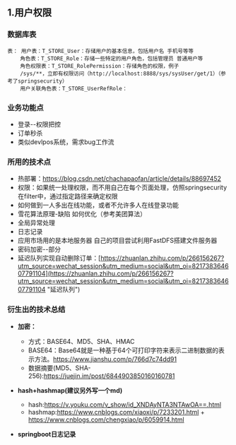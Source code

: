 ## 1.用户权限 ##
### 数据库表 ###
	表： 用户表：T_STORE_User：存储用户的基本信息，包括用户名 手机号等等
	    角色表：T_STORE_Role：存储一些特定的用户角色，包括管理员 普通用户等
		角色权限表：T_STORE_RolePermission：存储角色的权限，例子
		/sys/**，立即有权限访问（http://localhost:8888/sys/sysUser/get/1）（参考了springsecurity）
		用户关联角色表：T_STORE_UserRefRole：

### 业务功能点 ###
- 登录--权限把控
- 订单秒杀
- 类似devlpos系统，需求bug工作流




### 所用的技术点 ###

- 热部署：https://blog.csdn.net/chachapaofan/article/details/88697452
- 权限：如果统一处理权限，而不用自己在每个页面处理，仿照springsecurity在filter中，通过指定路径来确定权限
- 如何做到一人多出在线功能，或者不允许多人在线登录功能
- 雪花算法原理-缺陷 如何优化（参考美团算法）
- 全局异常处理
- 日志记录
- 应用市场用的是本地服务器 自己的项目尝试利用FastDFS搭建文件服务器
- 密码加密--部分
- 延迟队列实现自动删除订单：[https://zhuanlan.zhihu.com/p/266156267?utm_source=wechat_session&utm_medium=social&utm_oi=821738364607791104](https://zhuanlan.zhihu.com/p/266156267?utm_source=wechat_session&utm_medium=social&utm_oi=821738364607791104 "延迟队列")


###  衍生出的技术总结 ###
- **加密：**
	- 方式：BASE64、MD5、SHA、HMAC
	- BASE64：Base64就是一种基于64个可打印字符来表示二进制数据的表示方法。https://www.jianshu.com/p/766d7c74dd91
	- 数据摘要(MD5、SHA-256):https://juejin.im/post/6844903850160160781
	

- **hash+hashmap(建议另外写一个md)**
	- hash:https://v.youku.com/v_show/id_XNDAyNTA3NTAwOA==.html
	- hashmap:https://www.cnblogs.com/xiaoxi/p/7233201.html + https://www.cnblogs.com/chengxiao/p/6059914.html

- **springboot日志记录**